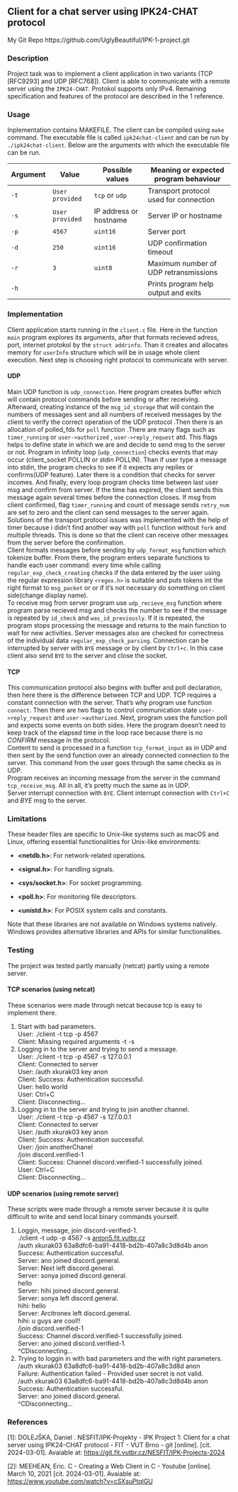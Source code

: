 <h2 class="code-line" data-line-start=0 data-line-end=1 ><a id="Client_for_a_chat_server_using_IPK24CHAT_protocol_0"></a>Client for a chat server using IPK24-CHAT protocol</h2>
My Git Repo https://github.com/UglyBeautiful/IPK-1-project.git
<h3 class="code-line" data-line-start=1 data-line-end=2 ><a id="Description_1"></a>Description</h3>
<p class="has-line-data" data-line-start="2" data-line-end="3">Project task was to implement a client application in two variants (TCP [RFC9293] and UDP [RFC768]). Client is able to communicate with a remote server using the <code>IPK24-CHAT</code>. Protokol supports only IPv4. Remaining specification and features of the protocol are described in the 1 reference.</p>
<h3 class="code-line" data-line-start=3 data-line-end=4 ><a id="Usage_3"></a>Usage</h3>
<p class="has-line-data" data-line-start="4" data-line-end="5">Inplementation contains MAKEFILE. The client can be compiled using <code>make</code> command. The executable file is called <code>ipk24chat-client</code> and can be run by <code>./ipk24chat-client</code>. Below are the arguments with which the executable file can be run.</p>
<table class="table table-striped table-bordered">
<thead>
<tr>
<th>Argument</th>
<th>Value</th>
<th>Possible values</th>
<th>Meaning or expected program behaviour</th>
</tr>
</thead>
<tbody>
<tr>
<td><code>-t</code></td>
<td><code>User provided</code></td>
<td><code>tcp</code> or <code>udp</code></td>
<td>Transport protocol used for connection</td>
</tr>
<tr>
<td><code>-s</code></td>
<td><code>User provided</code></td>
<td>IP address or hostname</td>
<td>Server IP or hostname</td>
</tr>
<tr>
<td><code>-p</code></td>
<td><code>4567</code></td>
<td><code>uint16</code></td>
<td>Server port</td>
</tr>
<tr>
<td><code>-d</code></td>
<td><code>250</code></td>
<td><code>uint16</code></td>
<td>UDP confirmation timeout</td>
</tr>
<tr>
<td><code>-r</code></td>
<td><code>3</code></td>
<td><code>uint8</code></td>
<td>Maximum number of UDP retransmissions</td>
</tr>
<tr>
<td><code>-h</code></td>
<td></td>
<td></td>
<td>Prints program help output and exits</td>
</tr>
</tbody>
</table>
<h3 class="code-line" data-line-start=13 data-line-end=14 ><a id="Implementation_13"></a>Implementation</h3>
<p class="has-line-data" data-line-start="14" data-line-end="15">Client application starts running in the <code>client.c</code> file. Here in the function <code>main</code> program explores its arguments, after that formats recieved adress, port, internet protokol by the <code>struct addrinfo</code>. Than it creates and allocates memory for <code>userInfo</code> structure which will be in usage whole client execution. Next step is choosing right protocol to communicate with server.</p>
<h4 class="code-line" data-line-start=15 data-line-end=16 ><a id="UDP_15"></a>UDP</h4>
<p class="has-line-data" data-line-start="16" data-line-end="19">Main UDP function is <code>udp_connection</code>. Here program creates buffer which will contain protocol commands before sending or after receiving. Afterward, creating instance of the <code>msg_id_storage</code> that will contain the numbers of messages sent and all numbers of received messages by the client to verify the correct operation of the UDP protocol .Then there is an allocation of polled_fds for <code>poll</code> function .There are many flags such as <code>timer_running</code> or <code>user-&gt;authorized</code> , <code>user-&gt;reply_request</code> atd. This flags helps to define state in which we are and decide to send msg to the server or not. Program in infinity loop (<code>udp_connection</code>) checks events that may occur (client_socket POLLIN or stdin POLLIN). Than if user type a message into stdin, the program checks to see if it expects any replies or confirms(UDP feature). Later there is a condition that checks for server incomes. And finally, every loop program checks time between last user msg and confirm from server. If the time has expired, the client sends this message again several times before the connection closes. If msg from client confirmed, flag <code>timer_running</code> and count of message sends <code>retry_num</code> are set to zero and the client can send messages to the server again. Solutions of the transport protocol issues was implemented with the help of timer because i didn’t find another way with <code>poll</code> function without <code>fork</code> and multiple threads. This is done so that the client can receive other messages from the server before the confirmation.<br>
Client formats messages before sending by <code>udp_format_msg</code> function which tokenize buffer. From there, the program enters separate functions to handle each user command: every time while calling <code>regular_exp_check_creating</code> checks if the data entered by the user using the regular expression library <code>&lt;regex.h&gt;</code> is suitable and puts tokens int the right format to <code>msg_packet</code> or or if it’s not necessary do something on client side(change display name).<br>
To receive msg from server program use <code>udp_recieve_msg</code> function where program parse recieved msg and checks the number to see if the message is repeated by <code>id_check</code> and <code>was_id_previously</code>. If it is repeated, the program stops processing the message and returns to the main function to wait for new activities. Server messages also are checked for correctness of the individual data <code>regular_exp_check_parsing</code>. Connection can be interrupted by server with <code>BYE</code> message or by client by <code>Ctrl+c</code>. In this case client also send <code>BYE</code> to the server and close the socket.</p>
<h4 class="code-line" data-line-start=19 data-line-end=20 ><a id="TCP_19"></a>TCP</h4>
<p class="has-line-data" data-line-start="20" data-line-end="24">This communication protocol also begins with buffer and poll declaration, then here there is the difference between TCP and UDP. TCP requires a constant connection with the server. That’s why program use function <code>connect</code>. Then there are two flags to control communication state <code>user-&gt;reply_request</code> and <code>user-&gt;authorized</code>.  Next, program uses the function poll and expects some events on both sides. Here the program doesn’t need to keep track of the elapsed time in the loop race because there is no <em>CONFIRM</em> message in the protocol.<br>
Сontent to send is processed in a function <code>tcp_format_input</code> as in UDP and then sent by the send function over an already connected connection to the server. This command from the user goes through the same checks as in UDP.<br>
Program receives an incoming message from the server in the command <code>tcp_receive_msg</code>. All in all, it’s pretty much the same as in UDP.<br>
Server interrupt connection with <code>BYE</code>. Client interrupt connection with <code>Ctrl+C</code> and <em>BYE</em> msg to the server.</p>
<h3 class="code-line" data-line-start=24 data-line-end=25 ><a id="Limitations_24"></a>Limitations</h3>
<p class="has-line-data" data-line-start="25" data-line-end="26">These header files are specific to Unix-like systems such as macOS and Linux, offering essential functionalities for Unix-like environments:</p>
<ul>
<li class="has-line-data" data-line-start="27" data-line-end="29">
<p class="has-line-data" data-line-start="27" data-line-end="28"><strong>&lt;netdb.h&gt;</strong>: For network-related operations.</p>
</li>
<li class="has-line-data" data-line-start="29" data-line-end="31">
<p class="has-line-data" data-line-start="29" data-line-end="30"><strong>&lt;signal.h&gt;</strong>: For handling signals.</p>
</li>
<li class="has-line-data" data-line-start="31" data-line-end="33">
<p class="has-line-data" data-line-start="31" data-line-end="32"><strong>&lt;sys/socket.h&gt;</strong>: For socket programming.</p>
</li>
<li class="has-line-data" data-line-start="33" data-line-end="35">
<p class="has-line-data" data-line-start="33" data-line-end="34"><strong>&lt;poll.h&gt;</strong>: For monitoring file descriptors.</p>
</li>
<li class="has-line-data" data-line-start="35" data-line-end="37">
<p class="has-line-data" data-line-start="35" data-line-end="36"><strong>&lt;unistd.h&gt;</strong>: For POSIX system calls and constants.</p>
</li>
</ul>
<p class="has-line-data" data-line-start="37" data-line-end="38">Note that these libraries are not available on Windows systems natively. Windows provides alternative libraries and APIs for similar functionalities.</p>
<h3 class="code-line" data-line-start=39 data-line-end=40 ><a id="Testing_39"></a>Testing</h3>
<p class="has-line-data" data-line-start="40" data-line-end="41">The project was tested partly manually (netcat) partly using a remote server.</p>
<h4 class="code-line" data-line-start=41 data-line-end=42 ><a id="TCP_scenarios_using_netcat_41"></a>TCP scenarios (using netcat)</h4>
<p class="has-line-data" data-line-start="42" data-line-end="43">These scenarios were made through netcat because tcp is easy to implement there.</p>
<ol>
<li class="has-line-data" data-line-start="43" data-line-end="46">Start with bad parameters.<br>
User: ./client -t tcp -p 4567<br>
Client: Missing required arguments -t -s</li>
<li class="has-line-data" data-line-start="46" data-line-end="54">Logging in to the server and trying to send a message.<br>
User: ./client -t tcp -p 4567 -s 127.0.0.1<br>
Client: Connected to server<br>
User: /auth xkurak03 key anon<br>
Client: Success: Authentication successful.<br>
User: hello world<br>
User: Ctrl+C<br>
Client: Disconnecting…</li>
<li class="has-line-data" data-line-start="54" data-line-end="64">Logging in to the server and trying to join another channel.<br>
User: ./client -t tcp -p 4567 -s 127.0.0.1<br>
Client: Connected to server<br>
User: /auth xkurak03 key anon<br>
Client: Success: Authentication successful.<br>
User: /join anotherChanel<br>
/join discord.verified-1<br>
Client: Success: Channel discord.verified-1 successfully joined.<br>
User: Ctrl+C<br>
Client: Disconnecting…</li>
</ol>
<h4 class="code-line" data-line-start=64 data-line-end=65 ><a id="UDP_scenarios_using_remote_server_64"></a>UDP scenarios (using remote server)</h4>
<p class="has-line-data" data-line-start="65" data-line-end="66">These scripts were made through a remote server because it is quite difficult to write and send local binary commands yourself.</p>
<ol>
<li class="has-line-data" data-line-start="66" data-line-end="83">Loggin, message, join discord-verified-1.<br>
./client -t udp -p 4567 -s <a href="http://anton5.fit.vutbr.cz">anton5.fit.vutbr.cz</a><br>
/auth xkurak03 63a8dfc6-ba91-4418-bd2b-407a8c3d8d4b anon<br>
Success: Authentication successful.<br>
Server: ano joined discord.general.<br>
Server: Next left discord.general.<br>
Server: sonya joined discord.general.<br>
hello<br>
Server: hihi joined discord.general.<br>
Server: sonya left discord.general.<br>
hihi: hello<br>
Server: Arcitronex left discord.general.<br>
hihi: u guys are cool!!<br>
/join discord.verified-1<br>
Success: Channel discord.verified-1 successfully joined.<br>
Server: ano joined discord.verified-1.<br>
^CDisconnecting…</li>
<li class="has-line-data" data-line-start="83" data-line-end="90">Trying to loggin in with bad parameters and the with right parameters.<br>
/auth xkurak03 63a8dfc6-ba91-4418-bd2b-407a8c3d8d anon<br>
Failure: Authentication failed - Provided user secret is not valid.<br>
/auth xkurak03 63a8dfc6-ba91-4418-bd2b-407a8c3d8d4b anon<br>
Success: Authentication successful.<br>
Server: ano joined discord.general.<br>
^CDisconnecting…</li>
</ol>
<h3 class="code-line" data-line-start=90 data-line-end=91 ><a id="References_90"></a>References</h3> </ol> <p class="has-line-data" data-line-start="92" data-line-end="93">[1]: DOLEJŠKA, Daniel . NESFIT/IPK-Projekty - IPK Project 1: Client for a chat server using IPK24-CHAT protocol - FIT - VUT Brno - git [online]. [cit. 2024-03-01]. Avaiable at: <a href="https://git.fit.vutbr.cz/NESFIT/IPK-Projects-2024">https://git.fit.vutbr.cz/NESFIT/IPK-Projects-2024</a></p> <p class="has-line-data" data-line-start="94" data-line-end="95">[2]: MEEHEAN, Eric. C - Creating a Web Client in C - Youtube [online]. March 10, 2021 [cit. 2024-03-01]. Avaiable at: <a href="https://www.youtube.com/watch?v=cSXsuPtqlGU">https://www.youtube.com/watch?v=cSXsuPtqlGU</a></p>